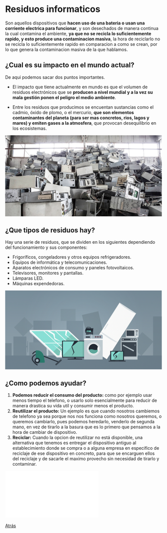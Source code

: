 # Residuos informaticos
Son aquellos dispositivos que **hacen uso de una bateria o usan una corriente electrica para funcionar**, y son desechados de manera continua la cual contamina el ambiente, **ya que no se recicla lo suficientemente rapido, y esto produce una contaminacion masiva**, la hora de reciclarlo no se recicla lo suficientemente rapido en comparacion a como se crean, por lo que genera la contaminacion masiva de la que hablamos.

## ¿Cual es su impacto en el mundo actual?
De aqui podemos sacar dos puntos importantes.
* El impacto que tiene actualmente en mundo es que el volumen de residuos electrónicos que se **producen a nivel mundial y a la vez su mala gestión ponen el peligro el medio ambiente**. 

* Entre los residuos que producimos se encuentan sustancias como el cadmio, óxido de plomo, o el mercurio, **que son elementos contaminantes del planeta (para ser mas concretos, rios, lagos y mares) y emiten gases a la atmosfera**, que provocan desequilibrio en los ecosistemas.

![residuos1](/Imagenes/residuos1.jpg)

## ¿Que tipos de residuos hay? 
Hay una serie de residuos, que se dividen en los siguientes dependiendo del funcionamiento y sus componentes:
* Frigoríficos, congeladores y otros equipos refrigeradores.
* Equipos de informática y telecomunicaciones.
* Aparatos electrónicos de consumo y paneles fotovoltaicos.
* Televisores, monitores y pantallas.
* Lámparas LED.
* Máquinas expendedoras.

![residuos2](/Imagenes/residuos2.jpg)

## ¿Como podemos ayudar?
1. **Podemos reducir el consumo del producto:** como por ejemplo usar menos tiempo el telefono, o usarlo solo esencialmente para reducir de manera drastica su vida utíl y consumir menos el producto.
2. **Reutilizar el producto:** Un ejemplo es que cuando nosotros cambiemos de telefono ya sea porque nos nos funciona como nosotros queremos, o queremos cambiarlo, pues podemos heredarlo, venderlo de segunda mano, en vez de tirarlo a la basura que es lo primero que pensamos a la hora de cambiar de dispositivo.
3. **Reciclar:** Cuando la opcion de reutilizar no está disponible, una alternativa que tenemos es entregar el dispositivo antiguo al establecimiento donde se compra o a alguna empresa en especifico de reciclaje de ese dispositivo en concreto, para que se encarguen ellos del reciclaje y de sacarle el maximo provecho sin necesidad de tirarlo y contaminar.



![Paises_que_reciclan](/Documentos/pdfs/infografiapqr.pdf)

[Atrás](/README.md)

